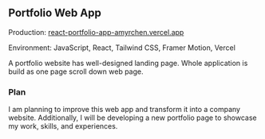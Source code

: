 ## Portfolio Web App
Production: [react-portfolio-app-amyrchen.vercel.app](https://react-portfolio-app-amyrchen.vercel.app/)

Environment: JavaScript, React, Tailwind CSS, Framer Motion, Vercel

A portfolio website has well-designed landing page. Whole application is build as one page scroll down web page. 

### Plan
I am planning to improve this web app and transform it into a company website. Additionally, I will be developing a new portfolio page to showcase my work, skills, and experiences.
